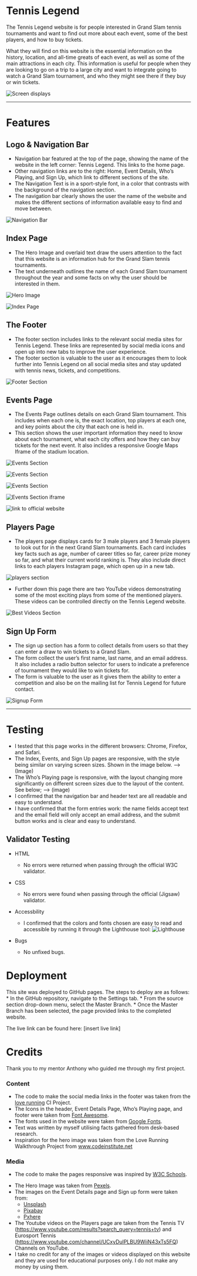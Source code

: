 # Tennis Legend

The Tennis Legend website is for people interested in Grand Slam tennis tournaments and want to find out more about each event, some of the best players, and how to buy tickets.

What they will find on this website is the essential information on the history, location, and all-time greats of each event, as well as some of the main attractions in each city. This information is useful for people when they are looking to go on a trip to a large city and want to integrate going to watch a Grand Slam tournament, and who they might see there if they buy or win tickets. 

![Screen displays](xxx)

------

# Features

## Logo & Navigation Bar

* Navigation bar featured at the top of the page, showing the name of the website in the left corner: Tennis Legend. This links to the home page. 
* Other navigation links are to the right: Home, Event Details, Who’s Playing, and Sign Up, which link to different sections of the site. 
* The Navigation Text is in a sport-style font, in a color that contrasts with the background of the navigation section. 
* The navigation bar clearly shows the user the name of the website and makes the different sections of information available easy to find and move between. 

![Navigation Bar](readme-assets/tennis-legend-nav.png)

## Index Page

* The Hero Image and overlaid text draw the users attention to the fact that this website is an information hub for the Grand Slam tennis tournaments. 
* The text underneath outlines the name of each Grand Slam tournament throughout the year and some facts on why the user should be interested in them. 

![Hero Image](readme-assets/tennis-legend-hero-image.png)

![Index Page](readme-assets/tennis-legend-index.png)

## The Footer
* The footer section includes links to the relevant social media sites for Tennis Legend. These links are represented by social media icons and open up into new tabs to improve the user experience. 
* The footer section is valuable to the user as it encourages them to look further into Tennis Legend on all social media sites and stay updated with tennis news, tickets, and competitions.

![Footer Section](readme-assets/tennis-legend-footer.png)

## Events Page 
* The Events Page outlines details on each Grand Slam tournament. This includes when each one is, the exact location, top players at each one, and key points about the city that each one is held in. 
* This section shows the user important information they need to know about each tournament, what each city offers and how they can buy tickets for the next event. It also inclides a responsive Google Maps Iframe of the stadium location. 

![Events Section](readme-assets/event-p1.png)

![Events Section](readme-assets/event-p2.png)

![Events Section](readme-assets/event-p3.png)

![Events Section iframe](readme-assets/event-p4.png)

![link to official website](readme-assets/event-link.png)

## Players Page
* The players page displays cards for 3 male players and 3 female players to look out for in the next Grand Slam tournaments. Each card includes key facts such as age, number of career titles so far, career prize money so far, and what their current world ranking is. They also include direct links to each players Instagram page, which open up in a new tab. 

![players section](readme-assets/tennis-legend-player-cards.png)

* Further down this page there are two YouTube videos demonstrating some of the most exciting plays from some of the mentioned players. These videos can be controlled directly on the Tennis Legend website. 

![Best Videos Section](readme-assets/best-videos.png)

## Sign Up Form
* The sign up section has a form to collect details from users so that they can enter a draw to win tickets to a Grand Slam. 
* The form collect the user’s first name, last name, and an email address. It also includes a radio button selector for users to indicate a preference of tournament they would like to win tickets for. 
* The form is valuable to the user as it gives them the ability to enter a competition and also be on the mailing list for Tennis Legend for future contact. 

![Signup Form](readme-assets/tennis-legend-signup.png)

------

# Testing

* I tested that this page works in the different browsers: Chrome, Firefox, and Safari. 
* The Index, Events, and Sign Up pages are responsive, with the style being similar on varying screen sizes. Shown in the image below. —> (Image) 
* The Who’s Playing page is responsive, with the layout changing more significantly on different screen sizes due to the layout of the content. See below; —> (image)
* I confirmed that the navigation bar and header text are all readable and easy to understand. 
* I have confirmed that the form entries work: the name fields accept text and the email field will only accept an email address, and the submit button works and is clear and easy to understand. 

## Validator Testing

- HTML
    - No errors were returned when passing through the official W3C validator. 

- CSS
    - No errors were found when passing through the official (Jigsaw) validator. 

- Accessbility 
    - I confirmed that the colors and fonts chosen are easy to read and accessible by running it through the Lighthouse tool:
 ![Lighthouse](readme-assets/lighthouse-tennislegend.png%20.png)

- Bugs 
    - No unfixed bugs. 


# Deployment 

This site was deployed to GitHub pages. The steps to deploy are as follows:
    * In the GitHub repository, navigate to the Settings tab. 
    * From the source section drop-down menu, select the Master Branch. 
    * Once the Master Branch has been selected, the page provided links to the completed website.

The live link can be found here: [insert live link]

# Credits
Thank you to my mentor Anthony who guided me through my first project.

### Content
* The code to make the social media links in the footer was taken from the [love running](https://learn.codeinstitute.net/courses/course-v1:CodeInstitute+LR101+2021_T1/courseware/) CI Project. 
* The Icons in the header, Event Details Page, Who’s Playing page, and footer were taken from [Font Awesome](https://fontawesome.com/icons).
* The fonts used in the website were taken from [Google Fonts](https://fonts.google.com/).
* Text was written by myself utilising facts gathered from desk-based research. 
* Inspiration for the hero image was taken from the Love Running Walkthrough Project from www.codeinstitute.net

### Media
* The code to make the pages responsive was inspired by [W3C Schools](https://www.w3schools.com/css/css_rwd_mediaqueries.asp).
- The Hero Image was taken from [Pexels](https://www.pexels.com/). 
- The images on the Event Details page and Sign up form were taken from:
    - [Unsplash](https://unsplash.com/)
    - [Pixabay](https://pixabay.com/)
    - [Pxhere](https://pxhere.com/)
- The Youtube videos on the Players page are taken from the Tennis TV (https://www.youtube.com/results?search_query=tennis+tv) and Eurosport Tennis (https://www.youtube.com/channel/UCxyDulPLBU9WiiN43xTs5FQ) Channels on YouTube. 
- I take no credit for any of the images or videos displayed on this website and they are used for educational purposes only. I do not make any money by using them. 







